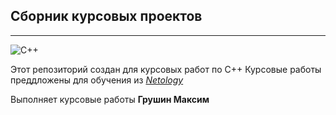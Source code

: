 ## Сборник курсовых проектов ##
***
![C++](https://img.icons8.com/color/48/c-plus-plus-logo.png)

Этот репозиторий создан для курсовых работ по C++
Курсовые работы преддложены для обучения из [*Netology*](https://netology.ru/)

Выполняет курсовые работы **Грушин Максим**
